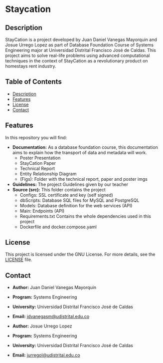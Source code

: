 # Staycation

## Description

StayCation is a project developed by Juan Daniel Vanegas Mayorquin and Josue Urrego Lopez as part of Database Foundation Course of Systems Engineering  major at Universidad Distrital Francisco José de Caldas. This project aims to solve real-life problems using advanced computational techniques in the context of StayCation as a revolutionary product on homestays rent industry.

## Table of Contents

- [Description](#description)
- [Features](#features)
- [License](#license)
- [Contact](#contact)

## Features

In this repository you will find:
- **Documentation:** As a database foundation course, this documentation aims to explain how the transport of data and metadata will work.
  - Poster Presentation
  - StayCation Paper
  - Technical Report
  - Entity Relationship Diagram
  - (Figs): Folder with the technical report, paper and poster imgs
- **Guidelines:** The project Guidelines given by our teacher
- **Source (src):** This folder contains the project
  - Configs: SSL certificate and key (self signed)
  - dbScripts: Database SQL files for MySQL and PostgreSQL
  - Models: Database definition for the web services (API)
  - Main: Endpoints (API)
  - Requirements.txt Contains the whole dependencies used in this project
  - Dockerfile and docker.compose.yaml

## License

This project is licensed under the GNU License. For more details, see the [LICENSE](LICENSE) file.

## Contact

- **Author:** Juan Daniel Vanegas Mayorquin
- **Program:** Systems Engineering
- **University:** Universidad Distrital Francisco José de Caldas
- **Email:** [jdvanegasm@udistrital.edu.co](mailto:jdvanegasm@udistrital.edu.co)

- **Author:** Josue Urrego Lopez
- **Program:** Systems Engineering
- **University:** Universidad Distrital Francisco José de Caldas
- **Email:** [jurregol@udistrital.edu.co](mailto:jurregol@udistrital.edu.co)

